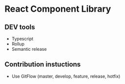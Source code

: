 # React Component Library

## DEV tools
- Typescript
- Rollup
- Semantic release

## Contribution instuctions
- Use GitFlow (master, develop, feature, release, hotfix)
